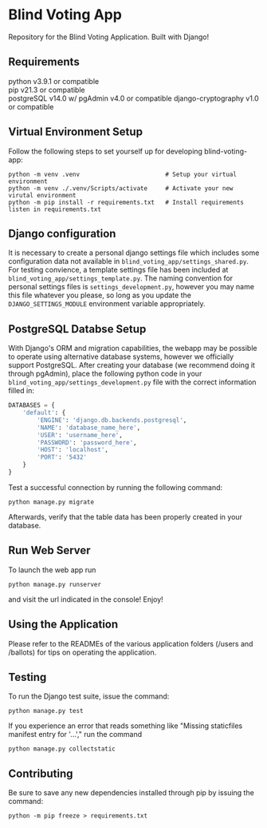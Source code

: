 ﻿# Blind Voting App
Repository for the Blind Voting Application. Built with Django!  

## Requirements  
python v3.9.1 or compatible  
pip v21.3 or compatible  
postgreSQL v14.0 w/ pgAdmin v4.0 or compatible
django-cryptography v1.0 or compatible

## Virtual Environment Setup
Follow the following steps to set yourself up for developing blind-voting-app:
```shell  
python -m venv .venv                        # Setup your virtual environment
python -m venv ./.venv/Scripts/activate     # Activate your new virutal environment
python -m pip install -r requirements.txt   # Install requirements listen in requirements.txt
```  

## Django configuration
It is necessary to create a personal django settings file which includes some configuration data not available in `blind_voting_app/settings_shared.py`. For testing convience, a template settings file has been included at `blind_voting_app/settings_template.py`. The naming convention for personal settings files is `settings_development.py`, however you may name this file whatever you please, so long as you update the `DJANGO_SETTINGS_MODULE` environment variable appropriately.

## PostgreSQL Databse Setup  
With Django's ORM and migration capabilities, the webapp may be possible to operate using alternative database systems, however we officially support PostgreSQL. After creating your database (we recommend doing it through pgAdmin), place the following python code in your `blind_voting_app/settings_development.py` file with the correct information filled in:
```python
DATABASES = {
    'default': {
        'ENGINE': 'django.db.backends.postgresql',
        'NAME': 'database_name_here',
        'USER': 'username_here',
        'PASSWORD': 'password_here',
        'HOST': 'localhost',
        'PORT': '5432'
    }
}
```  
Test a successful connection by running the following command:
```shell
python manage.py migrate
```
Afterwards, verify that the table data has been properly created in your database.

## Run Web Server
To launch the web app run
```shell
python manage.py runserver
```
and visit the url indicated in the console! Enjoy!

## Using the Application
Please refer to the READMEs of the various application folders (/users and /ballots) for tips on operating the application.

## Testing
To run the Django test suite, issue the command:  
```shell
python manage.py test
```
If you experience an error that reads something like "Missing staticfiles manifest entry for '...'," run the command
```shell
python manage.py collectstatic
```

## Contributing  
Be sure to save any new dependencies installed through pip by issuing the command:  
```shell  
python -m pip freeze > requirements.txt
```  
